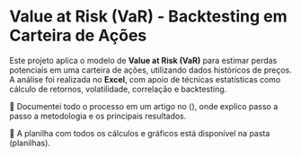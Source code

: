 # Value at Risk (VaR) - Backtesting em Carteira de Ações

Este projeto aplica o modelo de **Value at Risk (VaR)** para estimar perdas potenciais em uma carteira de ações, utilizando dados históricos de preços.  
A análise foi realizada no **Excel**, com apoio de técnicas estatísticas como cálculo de retornos, volatilidade, correlação e backtesting.

📖 Documentei todo o processo em um artigo no (), onde explico passo a passo a metodologia e os principais resultados.

📂 A planilha com todos os cálculos e gráficos está disponível na pasta (planilhas).

